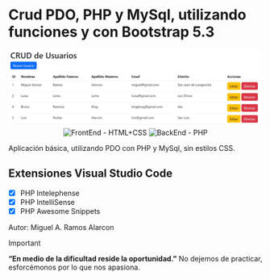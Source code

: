 
<h1>Crud PDO, PHP y MySql, utilizando funciones y con Bootstrap 5.3</h1>
<img src="preview.jpg" alt="CRUD PHP" style="max-width: 100%; height: auto;">

<div align="center">
  <img src="https://img.shields.io/badge/FrontEnd-Bootstrap-yellow" alt="FrontEnd - HTML+CSS">
  <img src="https://img.shields.io/badge/BackEnd-PHP-orange" alt="BackEnd - PHP">
</div>

<p>Aplicación básica, utilizando PDO con PHP y MySql, sin estilos CSS. </p>

## Extensiones Visual Studio Code
- [x] PHP Intelephense
- [x] PHP IntelliSense
- [x] PHP Awesome Snippets

Autor: Miguel A. Ramos Alarcon

> [!IMPORTANT]
> **“En medio de la dificultad reside la oportunidad."** No dejemos de practicar, esforcémonos por lo que nos apasiona.



